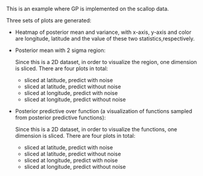This is an example where GP is implemented on the scallop data.

Three sets of plots are generated:

- Heatmap of posterior mean and variance, with x-axis, y-axis and color are longitude, latitude and the value of these two statistics,respectively.

- Posterior mean with 2 sigma region: 

  Since this is a 2D dataset, in order to visualize the region, one dimension is sliced. 
  There are four plots in total:
  - sliced at latitude, predict with noise
  - sliced at latitude, predict without noise
  - sliced at longitude, predict with noise
  - sliced at longitude, predict without noise
  
- Posterior predictive over function (a visualization of functions sampled from posterior predictive functions):
  
  Since this is a 2D dataset, in order to visualize the functions, one dimension is sliced. 
  There are four plots in total:
  - sliced at latitude, predict with noise
  - sliced at latitude, predict without noise
  - sliced at longitude, predict with noise
  - sliced at longitude, predict without noise
